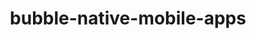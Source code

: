 ---
layout: case-study
product: 'yes'
order: 1
logo: /images/work/BubbleNativeMobileAppsEditor.png
title: bubble-native-mobile-apps
org: Bubble Native Mobile Apps Editor
role: Lead Product Designer
tenure: 2023–2024
description: I led design for a 0–1 product offering within the existing no-code Bubble platform for building fully functioning web applications—the Native Mobile Apps editor. I designed and collaborated with the engineers to build the Native Mobile Apps Private Beta. This Private Beta enabled a select set of customers, from differing user profiles, to build fully functioning native mobile apps (powered by React Native) with all of the common native mobile navigation patterns and components, and publish their apps to the Apple App Store & Google Play Store.
---